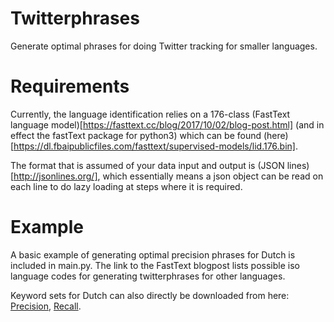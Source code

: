 # Twitterphrases
Generate optimal phrases for doing Twitter tracking for smaller languages.

# Requirements
Currently, the language identification relies on a 176-class (FastText language model)[https://fasttext.cc/blog/2017/10/02/blog-post.html] (and in effect the fastText package for python3) which can be found (here)[https://dl.fbaipublicfiles.com/fasttext/supervised-models/lid.176.bin].

The format that is assumed of your data input and output is (JSON lines)[http://jsonlines.org/], which essentially means a json object can be read on each line to do lazy loading at steps where it is required.

# Example
A basic example of generating optimal precision phrases for Dutch is included in main.py. The link to the FastText blogpost lists possible iso language codes for generating twitterphrases for other languages. 

Keyword sets for Dutch can also directly be downloaded from here: [Precision](https://www.clips.uantwerpen.be/twitter/phrases/precision), [Recall](https://www.clips.uantwerpen.be/twitter/phrases/recall). 

